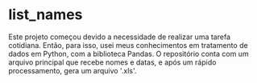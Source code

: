 # list_names
Este projeto começou devido a necessidade de realizar uma tarefa cotidiana. Então, para isso, usei meus conhecimentos em tratamento de dados em Python, com a biblioteca Pandas.
O repositório conta com um arquivo principal que recebe nomes e datas, e após um rápido processamento, gera um arquivo '.xls'.
